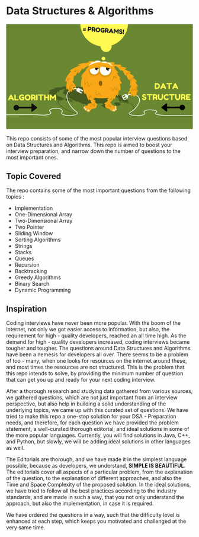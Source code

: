 # Data Structures & Algorithms

![DSA_Image.png](DSA_Image.png)

This repo consists of some of the most popular interview questions based on Data Structures and Algorithms. This repo is aimed to boost your interview preparation, and narrow down the number of questions to the most important ones.

## Topic Covered

The repo contains some of the most important questions from the following topics : 

- Implementation
- One-Dimensional Array
- Two-Dimensional Array
- Two Pointer
- Sliding Window
- Sorting Algorithms
- Strings
- Stacks
- Queues
- Recursion
- Backtracking
- Greedy Algorithms
- Binary Search
- Dynamic Programming

## Inspiration

Coding interviews have never been more popular. With the boom of the internet, not only we got easier access to information, but also, the requirement for high - quality developers, reached an all time high. As the demand for high - quality developers increased, coding interviews became tougher and tougher. The questions around Data Structures and Algorithms have been a nemesis for developers all over. There seems to be a problem of too - many, when one looks for resources on the internet around these, and most times the resources are not structured. This is the problem that this repo intends to solve, by providing the minimum number of question that can get you up and ready for your next coding interview.

After a thorough research and studying data gathered from various sources, we gathered questions, which are not just important from an interview perspective, but also help in building a solid understanding of the underlying topics, we came up with this curated set of questions. We have tried to make this repo a one-stop solution for your DSA - Preparation needs, and therefore, for each question we have provided the problem statement, a well-curated thorough editorial, and ideal solutions in some of the more popular languages. Currently, you will find solutions in Java, C++, and Python, but slowly, we will be adding ideal solutions in other languages as well.

The Editorials are thorough, and we have made it in the simplest language possible, because as developers, we understand, **SIMPLE IS BEAUTIFUL**. The editorials cover all aspects of a particular problem, from the explanation of the question, to the explanation of different approaches, and also the Time and Space Complexity of the proposed solution. In the ideal solutions, we have tried to follow all the best practices according to the industry standards, and are made in such a way, that you not only understand the approach, but also the implementation, in case it is required.

We have ordered the questions in a way, such that the difficulty level is  enhanced at each step, which keeps you motivated and challenged at the very same time.
